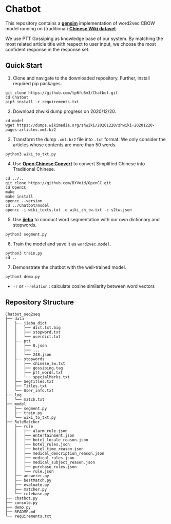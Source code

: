 # Chatbot

This repository contains a [**gensim**](https://radimrehurek.com/gensim/index.html) implementation of word2vec CBOW model running on (traditional) [**Chinese Wiki dataset**](https://zh.wikipedia.org/wiki/Wikipedia:%E6%95%B0%E6%8D%AE%E5%BA%93%E4%B8%8B%E8%BD%BD).

We use PTT Gossiping as knowledge base of our system. By matching the most related article title with respect to user input, we choose the most confident response in the response set.

## Quick Start

1. Clone and navigate to the downloaded repository. Further, install required pip packages.

```
git clone https://github.com/tp6fu6m3/Chatbot.git
cd Chatbot
pip3 install -r requirements.txt
```

2. Download zhwiki dump progress on 2020/12/20.

```
cd model
wget https://dumps.wikimedia.org/zhwiki/20201220/zhwiki-20201220-pages-articles.xml.bz2
```

3. Transform the dump `.xml.bz2` file into `.txt` format. We only consider the articles whose contents are more than 50 words.

```
python3 wiki_to_txt.py
```

4. Use [**Open Chinese Convert**](https://github.com/BYVoid/OpenCC) to convert Simplified Chinese into Traditional Chinese.

```
cd ../..
git clone https://github.com/BYVoid/OpenCC.git
cd OpenCC
make
make install
opencc --version
cd ../Chatbot/model
opencc -i wiki_texts.txt -o wiki_zh_tw.txt -c s2tw.json
```

5. Use [**jieba**](https://pypi.org/project/jieba/) to conduct word segmentation with our own dictionary and stopwords.

```
python3 segment.py
```

6. Train the model and save it as `word2vec.model`.

```
python3 train.py
cd ..
```

7. Demonstrate the chatbot with the well-trained model.

```
python3 demo.py
```
- `-r` or `--relation` : calculate cosine similarity between word vectors  

## Repository Structure

```
Chatbot_seq2seq
├── data
│   ├── jieba_dict
│   │   ├── dict.txt.big
│   │   ├── stopword.txt
│   │   └── userdict.txt
│   ├── ptt
│   │   ├── 0.json
│   │   ├── ...
│   │   └── 248.json
│   ├── stopwords
│   │   ├── chinese_sw.txt
│   │   ├── gossiping.tag
│   │   ├── ptt_words.txt
│   │   └── specialMarks.txt
│   ├── SegTitles.txt
│   ├── Titles.txt
│   └── User_info.txt
├── log
│   └── match.txt
├── model
│   ├── segment.py
│   ├── train.py
│   └── wiki_to_txt.py
├── RuleMatcher
│   ├── rule
│   │   ├── alarm_rule.json
│   │   ├── entertainment.json
│   │   ├── hotel_locale_reason.json
│   │   ├── hotel_rules.json
│   │   ├── hotel_time_reason.json
│   │   ├── medical_description_reason.json
│   │   ├── medical_rules.json
│   │   ├── medical_subject_reason.json
│   │   ├── purchase_rules.json
│   │   └── rule.json
│   ├── answerer.py
│   ├── bestMatch.py
│   ├── evaluate.py
│   ├── matcher.py
│   └── rulebase.py
├── chatbot.py
├── console.py
├── demo.py
├── README.md
└── requirements.txt

```


